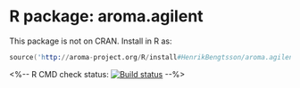 # R package: aroma.agilent

This package is not on CRAN.  Install in R as:

```s
source('http://aroma-project.org/R/install#HenrikBengtsson/aroma.agilent')
```
 
<%--
R CMD check status: <a href="https://travis-ci.org/HenrikBengtsson/aroma.agilent"><img src="https://travis-ci.org/HenrikBengtsson/aroma.agilent.svg?branch=master" alt="Build status"></a>
--%>
